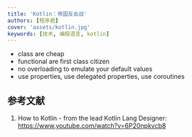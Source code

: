 ```yaml
---
title: 'Kotlin：帝国反击战'
authors: [程序君]
cover: 'assets/kotlin.jpg'
keywords: [技术, 编程语言, kotlin]
---
```


- class are cheap
- functional are first class citizen
- no overloading to emulate your default values
- use properties, use delegated properties, use coroutines

## 参考文献

1. How to Kotlin - from the lead Kotlin Lang Designer: https://www.youtube.com/watch?v=6P20npkvcb8
